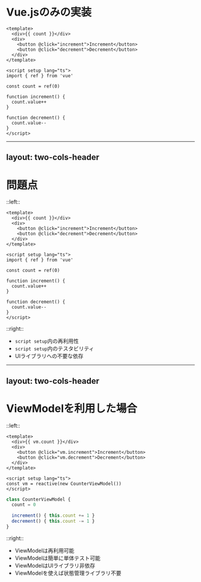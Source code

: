# Vue.jsのみの実装

```vue
<template>
  <div>{{ count }}</div>
  <div>
    <button @click="increment">Increment</button>
    <button @click="decrement">Decrement</button>
  </div>
</template>

<script setup lang="ts">
import { ref } from 'vue'

const count = ref(0)

function increment() {
  count.value++
}

function decrement() {
  count.value--
}
</script>
```

---
layout: two-cols-header
---

# 問題点

::left::

```vue {12-20}
<template>
  <div>{{ count }}</div>
  <div>
    <button @click="increment">Increment</button>
    <button @click="decrement">Decrement</button>
  </div>
</template>

<script setup lang="ts">
import { ref } from 'vue'

const count = ref(0)

function increment() {
  count.value++
}

function decrement() {
  count.value--
}
</script>
```

::right::

- `script setup`内の再利用性
- `script setup`内のテスタビリティ
- UIライブラリへの不要な依存


---
layout: two-cols-header
---

# ViewModelを利用した場合

::left::

```vue
<template>
  <div>{{ vm.count }}</div>
  <div>
    <button @click="vm.increment">Increment</button>
    <button @click="vm.decrement">Decrement</button>
  </div>
</template>

<script setup lang="ts">
const vm = reactive(new CounterViewModel())
</script>
```

```ts
class CounterViewModel {
  count = 0

  increment() { this.count += 1 }
  decrement() { this.count -= 1 }
}
```

::right::

- ViewModelは再利用可能
- ViewModelは簡単に単体テスト可能
- ViewModelはUIライブラリ非依存
- ViewModelを使えば状態管理ライブラリ不要
